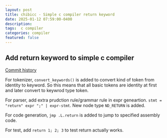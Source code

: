```yaml
---
layout: post
title: chibicc - Simple c compiler return keyword  
date: 2025-01-12 07:59:00-0400
description:  
tags:  c compiler 
categories: compiler
featured: false
---
```


## Add return keyword to simple c compiler


[Commit history](https://github.com/BilyZ98/chibicc/commit/f94ca394ade26ca861bd205d3714f103eb4dedb9)

For tokenizer, `convert_keywords()` is added to convert kind of token
from identity to keyword.
So this means that all basic tokens are identity at first and later
convert to keywrod type token.


For parser, add extra prudction rule/grammar rule in expr geneartion.
`stmt = "return" expr ";" | expr-stmt`. 
New node type `ND_RETURN` is added.

For code generation, `jmp .L.return` is added to jump to specified assembly code.

For test, add `return 1; 2; 3` to test return actually works.



